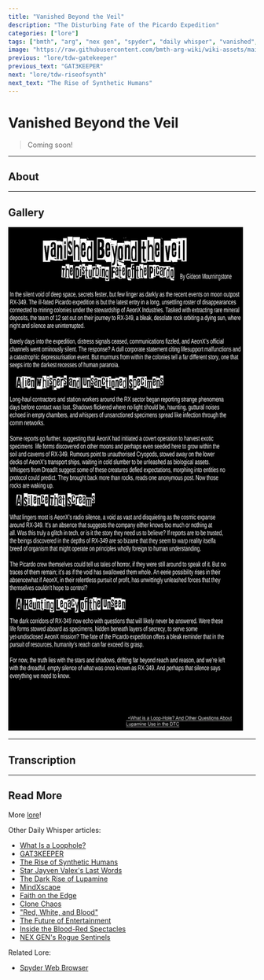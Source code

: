 ```yaml
---
title: "Vanished Beyond the Veil"
description: "The Disturbing Fate of the Picardo Expedition"
categories: ["lore"]
tags: ["bmth", "arg", "nex gen", "spyder", "daily whisper", "vanished", "beyond", "veil"]
image: "https://raw.githubusercontent.com/bmth-arg-wiki/wiki-assets/main/lore/webbrowser/dailywhisper/vanished-300x300.png"
previous: "lore/tdw-gatekeeper"
previous_text: "GAT3KEEPER"
next: "lore/tdw-riseofsynth"
next_text: "The Rise of Synthetic Humans"
---
```

# Vanished Beyond the Veil

> Coming soon!

***

## About



***

## Gallery

![vanished article](https://raw.githubusercontent.com/bmth-arg-wiki/wiki-assets/main/lore/webbrowser/dailywhisper/vanished.png)

***

## Transcription



***

## Read More

More [lore](lore)!

Other Daily Whisper articles:

- [What Is a Loophole?](tdw-loophole)
- [GAT3KEEPER](tdw-gatekeeper)
- [The Rise of Synthetic Humans](tdw-riseofsynth)
- [Star Jayven Valex's Last Words](tdw-valexlastwords)
- [The Dark Rise of Lupamine](tdw-riseoflupamine)
- [MindXscape](tdw-mindxscape)
- [Faith on the Edge](tdw-faithedge)
- [Clone Chaos](tdw-clonechaos)
- ["Red, White, and Blood"](tdw-redwhiteblood)
- [The Future of Entertainment](tdw-futureentertainment)
- [Inside the Blood-Red Spectacles](tdw-bloodredspectacles)
- [NEX GEN's Rogue Sentinels](tdw-roguesentinels)

Related Lore:

- [Spyder Web Browser](webbrowser)